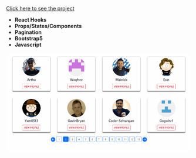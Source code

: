 [Click here to see the project](https://pagination-project-with-react.vercel.app/)

- __React Hooks__ <br>
- __Props/States/Components__<br>
- __Pagination__<br>
- __Bootstrap5__<br>
- __Javascript__<br>


<div align="center"><img src="https://github.com/MehmetCakir1/paginationProjectWithReact/blob/master/pagination.gif">

